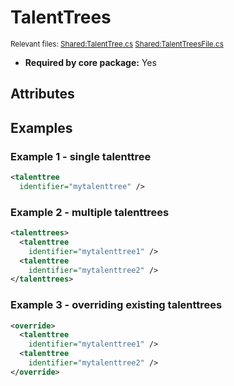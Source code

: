 # TalentTrees

<sub>Relevant files: [Shared:TalentTree.cs](https://github.com/Regalis11/Barotrauma/blob/master/Barotrauma/BarotraumaShared/SharedSource/Characters/Talents/TalentTree.cs) [Shared:TalentTreesFile.cs](https://github.com/Regalis11/Barotrauma/blob/master/Barotrauma/BarotraumaShared/SharedSource/ContentManagement/ContentFile/TalentTreesFile.cs)</sub>
- **Required by core package:** Yes

## Attributes


## Examples

### Example 1 - single talenttree

```xml
<talenttree
  identifier="mytalenttree" />
```

### Example 2 - multiple talenttrees

```xml
<talenttrees>
  <talenttree
    identifier="mytalenttree1" />
  <talenttree
    identifier="mytalenttree2" />
</talenttrees>
```

### Example 3 - overriding existing talenttrees

```xml
<override>
  <talenttree
    identifier="mytalenttree1" />
  <talenttree
    identifier="mytalenttree2" />
</override>
```

